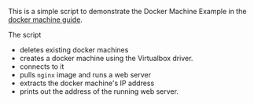 This is a simple script to demonstrate the Docker Machine Example in the
[docker machine guide](https://docs.docker.com/machine/get-started/).

The script

* deletes existing docker machines
* creates a docker machine using the Virtualbox driver.
* connects to it
* pulls `nginx` image and runs a web server
* extracts the docker machine's IP address
* prints out the address of the running web server.
